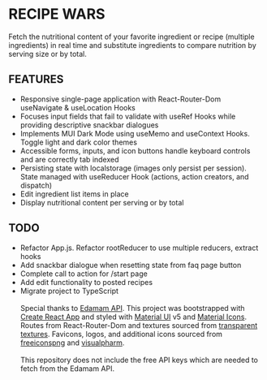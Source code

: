 # RECIPE WARS

Fetch the nutritional content of your favorite ingredient or recipe (multiple ingredients) in real time and substitute ingredients to compare nutrition by serving size or by total.

## FEATURES

- Responsive single-page application with React-Router-Dom useNavigate & useLocation Hooks
- Focuses input fields that fail to validate with useRef Hooks while providing descriptive snackbar dialogues
- Implements MUI Dark Mode using useMemo and useContext Hooks. Toggle light and dark color themes
- Accessible forms, inputs, and icon buttons handle keyboard controls and are correctly tab indexed
- Persisting state with localstorage (images only persist per session). State managed with useReducer Hook (actions, action creators, and dispatch)
- Edit ingredient list items in place
- Display nutritional content per serving or by total

## TODO

- Refactor App.js. Refactor rootReducer to use multiple reducers, extract hooks
- Add snackbar dialogue when resetting state from faq page button
- Complete call to action for /start page
- Add edit functionality to posted recipes
- Migrate project to TypeScript
  \
  \
  Special thanks to [Edamam API](https://developer.edamam.com/attribution). This project was bootstrapped with [Create React App](https://github.com/facebook/create-react-app) and styled with [Material UI](https://mui.com/) v5 and [Material Icons](https://mui.com/material-ui/material-icons/). Routes from React-Router-Dom and textures sourced from [transparent textures](https://www.transparenttextures.com/). Favicons, logos, and additional icons sourced from [freeiconspng](https://www.freeiconspng.com/) and [visualpharm](https://www.visualpharm.com/free-icons/). \
  \
  This repository does not include the free API keys which are needed to fetch from the Edamam API.
